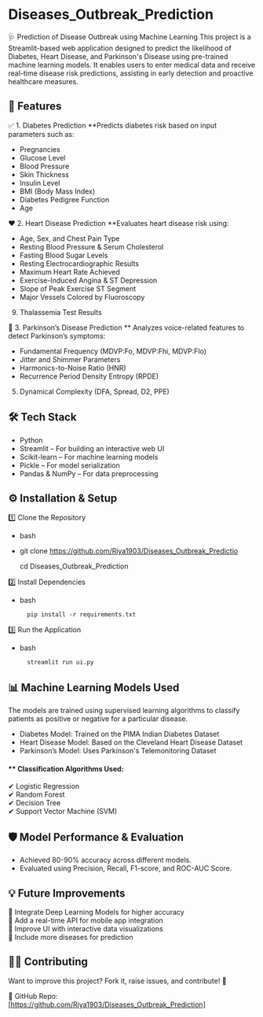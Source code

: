 # Diseases_Outbreak_Prediction  

🩺 Prediction of Disease Outbreak using Machine Learning This project is a Streamlit-based web application designed to predict the likelihood of Diabetes, Heart Disease, and Parkinson's Disease using pre-trained machine learning models. It enables users to enter medical data and receive real-time disease risk predictions, assisting in early detection and proactive healthcare measures.
## 🚀 Features

✅ 1. Diabetes Prediction
**Predicts diabetes risk based on input parameters such as:
- Pregnancies
- Glucose Level
- Blood Pressure
- Skin Thickness
- Insulin Level
- BMI (Body Mass Index)
- Diabetes Pedigree Function
 - Age

❤️ 2. Heart Disease Prediction
**Evaluates heart disease risk using:
- Age, Sex, and Chest Pain Type
- Resting Blood Pressure & Serum Cholesterol
- Fasting Blood Sugar Levels
- Resting Electrocardiographic Results
- Maximum Heart Rate Achieved
- Exercise-Induced Angina & ST Depression
- Slope of Peak Exercise ST Segment
- Major Vessels Colored by Fluoroscopy
9) Thalassemia Test Results

🧠 3. Parkinson’s Disease Prediction
** Analyzes voice-related features to detect Parkinson’s symptoms:
- Fundamental Frequency (MDVP:Fo, MDVP:Fhi, MDVP:Flo)
- Jitter and Shimmer Parameters
- Harmonics-to-Noise Ratio (HNR)
- Recurrence Period Density Entropy (RPDE)
5) Dynamical Complexity (DFA, Spread, D2, PPE)
## 🛠 Tech Stack
- Python
- Streamlit – For building an interactive web UI
- Scikit-learn – For machine learning models
- Pickle – For model serialization
- Pandas & NumPy – For data preprocessing
## ⚙️ Installation & Setup
1️⃣ Clone the Repository
  -  bash
  -  
      git clone https://github.com/Riya1903/Diseases_Outbreak_Predictio
     
       cd  Diseases_Outbreak_Prediction

2️⃣ Install Dependencies
  -  bash
    
           pip install -r requirements.txt

3️⃣ Run the Application
  - bash
   
          streamlit run ui.py
## 📊 Machine Learning Models Used

The models are trained using supervised learning algorithms to classify patients as positive or negative for a particular disease.

- Diabetes Model: Trained on the PIMA Indian Diabetes Dataset
- Heart Disease Model: Based on the Cleveland Heart Disease Dataset
- Parkinson’s Model: Uses Parkinson's Telemonitoring Dataset
#### ** Classification Algorithms Used:  

✔ Logistic Regression  
✔ Random Forest  
✔ Decision Tree  
✔ Support Vector Machine (SVM)  


## 🛡️ Model Performance & Evaluation
-  Achieved 80-90% accuracy across different models.
-  Evaluated using Precision, Recall, F1-score, and ROC-AUC Score.
## 💡 Future Improvements

🔹  Integrate Deep Learning Models for higher accuracy   
🔹  Add a real-time API for mobile app integration  
🔹  Improve UI with interactive data visualizations  
🔹  Include more diseases for prediction  


## 👩‍💻 Contributing  
Want to improve this project? Fork it, raise issues, and contribute! 🚀

🔗 GitHub Repo: [https://github.com/Riya1903/Diseases_Outbreak_Prediction]
  
  
